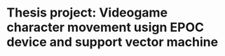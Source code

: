 Thesis project: Videogame character movement usign EPOC device and support vector machine
==========================================================================
